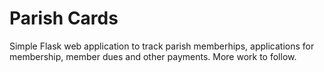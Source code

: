 # Parish Cards

Simple Flask web application to track parish memberhips, applications for membership, member dues and other payments. More work to follow.
